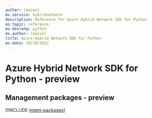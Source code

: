 ```yaml
---
author: lmazuel
ms.service: hybridnetwork
description: Reference for Azure Hybrid Network SDK for Python
ms.topic: reference
ms.devlang: python
ms.author: lmazuel
title: Azure Hybrid Network SDK for Python
ms.data: 10/10/2022
---
```

# Azure Hybrid Network SDK for Python - preview

## Management packages - preview
[!INCLUDE [mgmt-packages](hybrid-network-mgmt-index.md)]
